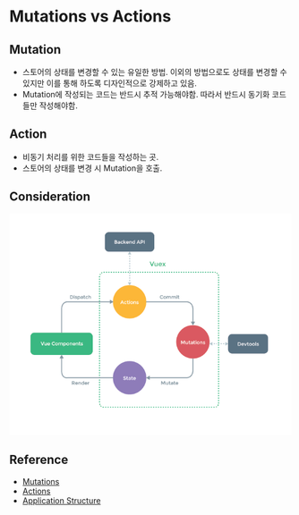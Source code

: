 # Mutations vs Actions

## Mutation

* 스토어의 상태를 변경할 수 있는 유일한 방법. 이외의 방법으로도 상태를 변경할 수 있지만 이를 통해 하도록 디자인적으로 강제하고 있음.  
* Mutation에 작성되는 코드는 반드시 추적 가능해야함. 따라서 반드시 동기화 코드들만 작성해야함.

## Action

* 비동기 처리를 위한 코드들을 작성하는 곳.
* 스토어의 상태를 변경 시 Mutation을 호출.

## Consideration

![vuex.png](vuex.png)

## Reference

* [Mutations](https://vuex.vuejs.org/guide/mutations.html)
* [Actions](https://vuex.vuejs.org/guide/actions.html)
* [Application Structure](https://vuex.vuejs.org/guide/structure.html)